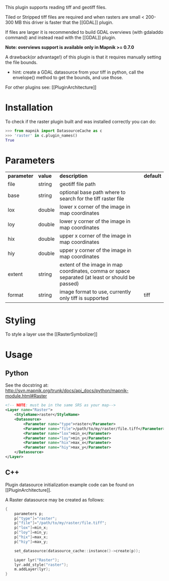 This plugin supports reading tiff and geotiff files.

Tiled or Stripped tiff files are required and when rasters are small < 200-300 MB this driver is faster that the [[GDAL]] plugin.

If files are larger it is recommended to build GDAL overviews (with gdaladdo command) and instead read with the [[GDAL]] plugin.

**Note: overviews support is available only in Mapnik >= 0.7.0**

A drawback(or advantage!) of this plugin is that it requires manually setting the file bounds.

 * hint: create a GDAL datasource from your tiff in python, call the envelope() method to get the bounds, and use those.

For other plugins see: [[PluginArchitecture]]

# Installation

To check if the raster plugin built and was installed correctly you can do:


```python
>>> from mapnik import DatasourceCache as c
>>> 'raster' in c.plugin_names()
True
```

# Parameters


<table>
<tr>
<td> <strong>parameter</strong> </td>
<td> <strong>value</strong>  </td>
<td> <strong>description</strong> </td>
<td> <strong>default</strong> </td>
</tr>
<tr>
<td> file            </td>
<td> string       </td>
<td> geotiff file path  </td>
</tr>
<tr>
<td> base            </td>
<td> string       </td>
<td> optional base path where to search for the tiff raster file  </td>
</tr>
<tr>
<td> lox             </td>
<td> double       </td>
<td> lower x corner of the image in map coordinates </td>
</tr>
<tr>
<td> loy             </td>
<td> double       </td>
<td> lower y corner of the image in map coordinates </td>
</tr>
<tr>
<td> hix             </td>
<td> double       </td>
<td> upper x corner of the image in map coordinates </td>
</tr>
<tr>
<td> hiy             </td>
<td> double       </td>
<td> upper y corner of the image in map coordinates </td>
</tr>
<tr>
<td> extent          </td>
<td> string       </td>
<td> extent of the image in map coordinates, comma or space separated (at least <lox> <loy> <hix> <hiy> or <extent> should be passed) </td>
</tr>
<tr>
<td> format          </td>
<td> string       </td>
<td> image format to use, currently only tiff is supported </td>
<td> tiff </td>
</tr>
</table>


# Styling

To style a layer use the [[RasterSymbolizer]]

# Usage

## Python

See the docstring at: http://svn.mapnik.org/trunk/docs/api_docs/python/mapnik-module.html#Raster

```xml
<!-- NOTE: must be in the same SRS as your map-->
<Layer name="Raster">
    <StyleName>raster</StyleName>
    <Datasource>
        <Parameter name="type">raster</Parameter>
        <Parameter name="file">/path/to/my/raster/file.tiff</Parameter>
        <Parameter name="lox">min_x</Parameter>
        <Parameter name="loy">min_y</Parameter>
        <Parameter name="hix">max_x</Parameter>
        <Parameter name="hiy">max_y</Parameter>
    </Datasource>
</Layer>
```

## C++

Plugin datasource initialization example code can be found on [[PluginArchitecture]].

A Raster datasource may be created as follows:


```cpp
{
    parameters p;
    p["type"]="raster";
    p["file"]="/path/to/my/raster/file.tiff";
    p["lox"]=min_x;
    p["loy"]=min_y;
    p["hix"]=max_x;
    p["hiy"]=max_y;

    set_datasource(datasource_cache::instance()->create(p));

    Layer lyr("Raster");
    lyr.add_style("raster");
    m.addLayer(lyr);
}
```